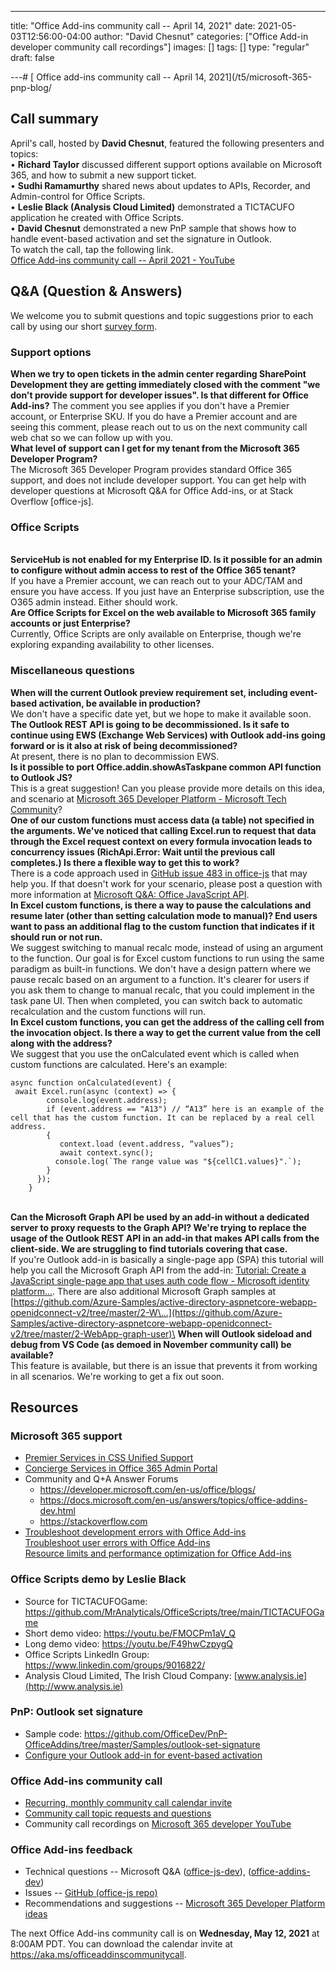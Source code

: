---
title: "Office Add-ins community call -- April 14, 2021"
date: 2021-05-03T12:56:00-04:00
author: "David Chesnut"
categories: ["Office Add-in developer community call recordings"]
images: []
tags: []
type: "regular"
draft: false

---# [ Office add-ins community call -- April 14, 2021](/t5/microsoft-365-pnp-blog/

## Call summary 

April's call, hosted by **David Chesnut**, featured the following
presenters and topics:\
• **Richard Taylor** discussed different support options available on
Microsoft 365, and how to submit a new support ticket.\
• **Sudhi Ramamurthy** shared news about updates to APIs, Recorder, and
Admin-control for Office Scripts.\
• **Leslie Black (Analysis Cloud Limited)** demonstrated a TICTACUFO
application he created with Office Scripts.\
• **David Chesnut** demonstrated a new PnP sample that shows how to
handle event-based activation and set the signature in Outlook.\
To watch the call, tap the following link.\
[Office Add-ins community call -- April 2021 -
YouTube](https://www.youtube.com/watch?v=hGVdftCzs20)

##  Q&A (Question & Answers) 

We welcome you to submit questions and topic suggestions prior to each
call by using our short [survey form](https://aka.ms/officeaddinsform).

### Support options 

**When we try to open tickets in the admin center regarding SharePoint
Development they are getting immediately closed with the comment \"we
don\'t provide support for developer issues\". Is that different for
Office Add-ins?**
The comment you see applies if you don't have a Premier account, or
Enterprise SKU. If you do have a Premier account and are seeing this
comment, please reach out to us on the next community call web chat so
we can follow up with you.\
**What level of support can I get for my tenant from the Microsoft 365
Developer Program?**\
The Microsoft 365 Developer Program provides standard Office 365
support, and does not include developer support. You can get help with
developer questions at Microsoft Q&A for Office Add-ins, or at Stack
Overflow \[office-js\].

###  Office Scripts 

\
**ServiceHub is not enabled for my Enterprise ID. Is it possible for an
admin to configure without admin access to rest of the Office 365
tenant?**\
If you have a Premier account, we can reach out to your ADC/TAM and
ensure you have access. If you just have an Enterprise subscription, use
the O365 admin instead. Either should work.\
**Are Office Scripts for Excel on the web available to Microsoft 365
family accounts or just Enterprise?**\
Currently, Office Scripts are only available on Enterprise, though
we\'re exploring expanding availability to other licenses.
### Miscellaneous questions 

**When will the current Outlook preview requirement set, including
event-based activation, be available in production?**\
We don\'t have a specific date yet, but we hope to make it available
soon.\
**The Outlook REST API is going to be decommissioned. Is it safe to
continue using EWS (Exchange Web Services) with Outlook add-ins going
forward or is it also at risk of being decommissioned?**\
At present, there is no plan to decommission EWS.\
**Is it possible to port Office.addin.showAsTaskpane common API function
to Outlook JS?**\
This is a great suggestion! Can you please provide more details on this
idea, and scenario at [Microsoft 365 Developer Platform - Microsoft Tech
Community](https://techcommunity.microsoft.com/t5/microsoft-365-developer-platform/idb-p/Microsoft365DeveloperPlatform)?\
**One of our custom functions must access data (a table) not specified
in the arguments. We\'ve noticed that calling Excel.run to request that
data through the Excel request context on every formula invocation leads
to concurrency issues (RichApi.Error: Wait until the previous call
completes.) Is there a flexible way to get this to work?**\
There is a code approach used in [GitHub issue 483 in
office-js](https://github.com/OfficeDev/office-js/issues/483#issuecomment-490592291)
that may help you. If that doesn't work for your scenario, please post a
question with more information at [Microsoft Q&A: Office JavaScript
API](https://docs.microsoft.com/answers/topics/office-js-dev.html).\
**In Excel custom functions, is there a way to pause the calculations
and resume later (other than setting calculation mode to manual)? End
users want to pass an additional flag to the custom function that
indicates if it should run or not run.**\
We suggest switching to manual recalc mode, instead of using an argument
to the function. Our goal is for Excel custom functions to run using the
same paradigm as built-in functions. We don\'t have a design pattern
where we pause recalc based on an argument to a function. It\'s clearer
for users if you ask them to change to manual recalc, that you could
implement in the task pane UI. Then when completed, you can switch back
to automatic recalculation and the custom functions will run.\
**In Excel custom functions, you can get the address of the calling cell
from the invocation object. Is there a way to get the current value from
the cell along with the address?**\
We suggest that you use the onCalculated event which is called when
custom functions are calculated. Here\'s an example:
``` {.lia-code-sample .language-javascript}
async function onCalculated(event) {
 await Excel.run(async (context) => {
        console.log(event.address);
        if (event.address == "A13") // “A13” here is an example of the cell that has the custom function. It can be replaced by a real cell address.
        {
           context.load (event.address, “values”);
           await context.sync();
          console.log(`The range value was "${cellC1.values}".`);
        }
      });
    }
```

\
**Can the Microsoft Graph API be used by an add-in without a dedicated
server to proxy requests to the Graph API? We\'re trying to replace the
usage of the Outlook REST API in an add-in that makes API calls from the
client-side. We are struggling to find tutorials covering that case.**\
If you\'re Outlook add-in is basically a single-page app (SPA) this
tutorial will help you call the Microsoft Graph API from the add-in:
[Tutorial: Create a JavaScript single-page app that uses auth code
flow - Microsoft identity
platform\...](https://docs.microsoft.com/en-us/azure/active-directory/develop/tutorial-v2-javascript-auth-code).
There are also additional Microsoft Graph samples at
[https://github.com/Azure-Samples/active-directory-aspnetcore-webapp-openidconnect-v2/tree/master/2-W\...](https://github.com/Azure-Samples/active-directory-aspnetcore-webapp-openidconnect-v2/tree/master/2-WebApp-graph-user)\
**When will Outlook sideload and debug from VS Code (as demoed in
November community call) be available?**\
This feature is available, but there is an issue that prevents it from
working in all scenarios. We're working to get a fix out soon.

## Resources 

### Microsoft 365 support 

-   [Premier Services in CSS Unified
    Support](https://serviceshub.microsoft.com/)
-   [Concierge Services in Office 365 Admin
    Portal](https://admin.microsoft.com/)
-   Community and Q+A Answer Forums
    -   <https://developer.microsoft.com/en-us/office/blogs/>
    -   <https://docs.microsoft.com/en-us/answers/topics/office-addins-dev.html>
    -   <https://stackoverflow.com>
-   [Troubleshoot development errors with Office
    Add-ins](https://docs.microsoft.com/office/dev/add-ins/testing/troubleshoot-development-errors)\
    [Troubleshoot user errors with Office
    Add-ins](https://docs.microsoft.com/office/dev/add-ins/testing/testing-and-troubleshooting)\
    [Resource limits and performance optimization for Office
    Add-ins](https://docs.microsoft.com/office/dev/add-ins/concepts/resource-limits-and-performance-optimization)

### Office Scripts demo by Leslie Black 

-   Source for TICTACUFOGame:
    <https://github.com/MrAnalyticals/OfficeScripts/tree/main/TICTACUFOGame>
-   Short demo video: <https://youtu.be/FMOCPm1aV_Q>
-   Long demo video: <https://youtu.be/F49hwCzpygQ>
-   Office Scripts LinkedIn Group:
    <https://www.linkedin.com/groups/9016822/>
-   Analysis Cloud Limited, The Irish Cloud Company:
    [www.analysis.ie](http://www.analysis.ie)

### PnP: Outlook set signature 

-   Sample code:
    <https://github.com/OfficeDev/PnP-OfficeAddins/tree/master/Samples/outlook-set-signature>
-   [Configure your Outlook add-in for event-based
    activation](https://docs.microsoft.com/office/dev/add-ins/outlook/autolaunch)

### Office Add-ins community call 

-   [Recurring, monthly community call calendar
    invite](https://aka.ms/officeaddinscommunitycall)
-   [Community call topic requests and
    questions](https://aka.ms/officeaddinsform)
-   Community call recordings on [Microsoft 365
    developer YouTube](https://aka.ms/OfficeDevYouTube)

###  Office Add-ins feedback 

-   Technical questions -- Microsoft Q&A
    ([office-js-dev](https://docs.microsoft.com/answers/topics/office-js-dev.html)),
    ([office-addins-dev](https://docs.microsoft.com/answers/topics/office-addins-dev.html))
-   Issues -- [GitHub (office-js
    repo)](https://github.com/OfficeDev/office-js/issues)
-   Recommendations and suggestions -- [Microsoft 365 Developer Platform
    ideas](https://techcommunity.microsoft.com/t5/microsoft-365-developer-platform/idb-p/Microsoft365DeveloperPlatform)

The next Office Add-ins community call is on **Wednesday, May 12, 2021**
at 8:00AM PDT. You can download the calendar invite at
<https://aka.ms/officeaddinscommunitycall>.
